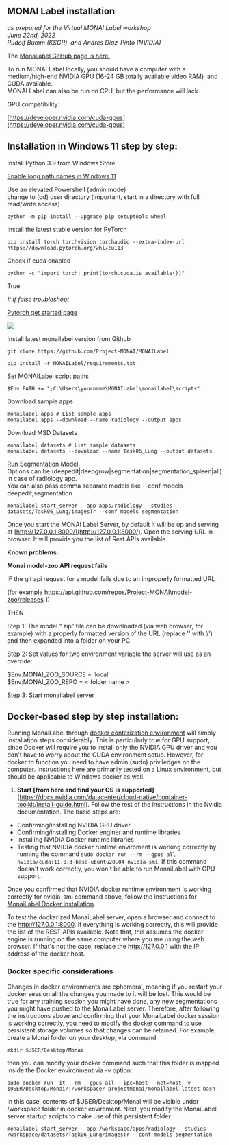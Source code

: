 ## MONAI Label installation

_as prepared for the Virtual MONAI Label workshop_  
_June 22nd, 2022_  
_Rudolf Bumm (KSGR)  and Andres Diaz-Pinto (NVIDIA)_

The [Monailabel GitHub page is here.](https://github.com/Project-MONAI/MONAILabel)

To run MONAI Label locally, you should have a computer with a medium/high-end NVIDIA GPU (16-24 GB totally available video RAM)  and CUDA available.   
MONAI Label can also be run on CPU, but the performance will lack.  

GPU compatibility:

[https://developer.nvidia.com/cuda-gpus](https://developer.nvidia.com/cuda-gpus)

## Installation in Windows 11 step by step:

Install Python 3.9 from Windows Store

[Enable long path names in Windows 11](https://thegeekpage.com/make-windows-11-accept-file-paths-over-260-characters/)

Use an elevated Powershell (admin mode)   
change to (cd) user directory (important, start in a directory with full read/write access) 

```
python -m pip install --upgrade pip setuptools wheel
```

Install the latest stable version for PyTorch

```
pip install torch torchvision torchaudio --extra-index-url https://download.pytorch.org/whl/cu113
```

Check if cuda enabled

```
python -c "import torch; print(torch.cuda.is_available())"
```

True

_\# if false troubleshoot_

[Pytorch get started page](https://pytorch.org/get-started/locally/)

![](https://lh6.googleusercontent.com/6YITAKuz-Ap3IKQGt_6keytnR62ySZ2H-eSMw5NS7CGb5JYewbqdO_vUEfJP8KaSjliBXx3S8bha71WyYHd-pHu8aphc-CmMoAHoOJcpyp_2b4RVeXzcBYX6wpa2-oifHr-Hkrqcm1S77V75rg)

Install latest monailabel version from Github

```
git clone https://github.com/Project-MONAI/MONAILabel
```

```
pip install -r MONAILabel/requirements.txt
```

Set MONAILabel script paths

```
$Env:PATH += ";C:\Users\yourname\MONAILabel\monailabel\scripts"
```

Download sample apps

```
monailabel apps # List sample apps
monailabel apps --download --name radiology --output apps
```

Download MSD Datasets

```
monailabel datasets # List sample datasets
monailabel datasets --download --name Task06_Lung --output datasets
```

Run Segmentation Model.  
Options can be (deepedit|deepgrow|segmentation|segmentation\_spleen|all) in case of radiology app.  
You can also pass comma separate models like --conf models deepedit,segmentation

```
monailabel start_server --app apps/radiology --studies datasets/Task06_Lung/imagesTr --conf models segmentation
```

Once you start the MONAI Label Server, by default it will be up and serving at [http://127.0.0.1:8000/](http://127.0.0.1:8000/). Open the serving URL in browser. It will provide you the list of Rest APIs available.

**Known problems:** 

**Monai model-zoo API request fails**

IF the git api request for a model fails due to an improperly formatted URL

(for example https://api.github.com/repos/Project-MONAI\model-zoo/releases 1)

THEN

Step 1: The model “.zip” file can be downloaded (via web browser, for example) with a properly formatted version of the URL (replace '' with ‘/’) and then expanded into a folder on your PC.

Step 2: Set values for two environment variable the server will use as an override:

$Env:MONAI\_ZOO\_SOURCE = ‘local’  
$Env:MONAI\_ZOO\_REPO = \< folder name >  
  
Step 3: Start monailabel server

## Docker-based step by step installation:

Running MonaiLabel through [docker conterization environment](https://docs.docker.com/get-started/overview/) will simply installation steps considerably. This is particularly true for GPU support, since Docker will require you to install only the NVIDIA GPU driver and you don't have to worry about the CUDA environment setup. However, for docker to function you need to have admin (sudo) priviledges on the computer. Instructions here are primarily tested on a Linux environment, but should be applicable to Windows docker as well.

1.  **Start \[from here and find your OS is supported\]**(https://docs.nvidia.com/datacenter/cloud-native/container-toolkit/install-guide.html). Follow the rest of the instructions in the Nvidia documentation. The basic steps are:

*   Confirming/installing NVIDIA GPU driver
*   Confirming/installing Docker enginer and runtime libraries
*   Installing NVIDIA Docker runtime libraries
*   Testing that NVIDIA docker runtime enviroment is working correctly by running the command `sudo docker run --rm --gpus all nvidia/cuda:11.0.3-base-ubuntu20.04 nvidia-smi`. If this command doesn't work correctly, you won't be able to run MonaiLabel with GPU support.

Once you confirmed that NVIDIA docker runtime environment is working correctly for nvidia-smi command above, follow the instructions for [MonaiLabel Docker installation](https://github.com/Project-MONAI/MONAILabel#docker).

To test the dockerized MonaiLabel server, open a browser and connect to the http://127.0.0.1:8000. If everything is working correctly, this will provide the list of the REST APIs available. Note that, this assumes the docker engine is running on the same computer where you are using the web browser. If that's not the case, replace the http://127.0.0.1 with the IP address of the docker host.

### Docker specific considerations

Changes in docker environments are ephemeral, meaning if you restart your docker session all the changes you made to it will be lost. This would be true for any training session you might have done, any new segmentations you might have pushed to the MonaiLabel server. Therefore, after following the instructions above and confirming that your MonaiLabel docker session is working correctly, you need to modify the docker command to use persistent storage volumes so that changes can be retained. For example, create a Monai folder on your desktop, via command

```
mkdir $USER/Desktop/Monai
```

then you can modify your docker command such that this folder is mapped inside the Docker environment via -v option:

`sudo docker run -it --rm --gpus all --ipc=host --net=host -v $USER/Desktop/Monai/:/workspace/ projectmonai/monailabel:latest bash`

In this case, contents of $USER/Desktop/Monai will be visible under /workspace folder in docker enviroment. Next, you modify the MonaiLabel server startup scripts to make use of this persistent folder:

```
monailabel start_server --app /workspace/apps/radiology --studies /workspace/datasets/Task06_Lung/imagesTr --conf models segmentation
```
